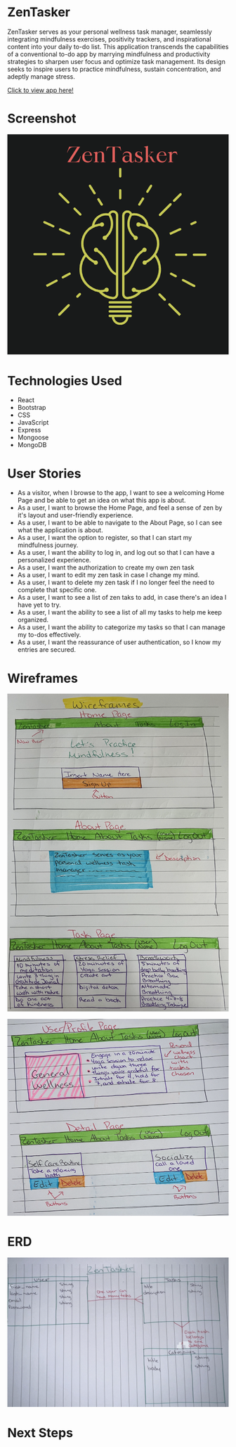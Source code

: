 # ZenTasker

ZenTasker serves as your personal wellness task manager, seamlessly integrating mindfulness exercises, positivity trackers, and inspirational content into your daily to-do list. This application transcends the capabilities of a conventional to-do app by marrying mindfulness and productivity strategies to sharpen user focus and optimize task management. Its design seeks to inspire users to practice mindfulness, sustain concentration, and adeptly manage stress.

[Click to view app here!](https://zentasker.netlify.app/)

# Screenshot

![Alt text](public/images/zentasker.png)

# Technologies Used

- React
- Bootstrap
- CSS
- JavaScript
- Express
- Mongoose
- MongoDB

# User Stories

- As a visitor, when I browse to the app, I want to see a welcoming Home Page and be able to get an idea on what this app is about.
- As a user, I want to browse the Home Page, and feel a sense of zen by it's layout and user-friendly experience.
- As a user, I want to be able to navigate to the About Page, so I can see what the application is about.
- As a user, I want the option to register, so that I can start my mindfulness journey.
- As a user, I want the ability to log in, and log out so that I can have a personalized experience.
- As a user, I want the authorization to create my own zen task
- As a user, I want to edit my zen task in case I change my mind.
- As a user, I want to delete my zen task if I no longer feel the need to complete that specific one.
- As a user, I want to see a list of zen taks to add, in case there's an idea I have yet to try.
- As a user, I want the ability to see a list of all my tasks to help me keep organized.
- As a user, I want the ability to categorize my tasks so that I can manage my to-dos effectively.
- As a user, I want the reassurance of user authentication, so I know my entries are secured.

# Wireframes

![Alt text](public/images/zenwireframe1.png)

![Alt text](public/images/zenwireframe2.png)

# ERD

![Alt text](public/images/zenERD.png)

# Next Steps
